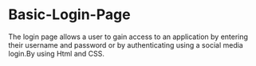 # Basic-Login-Page
The login page allows a user to gain access to an application by entering their username and password or by authenticating using a social media login.By using Html and CSS.
